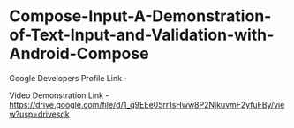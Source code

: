 # Compose-Input-A-Demonstration-of-Text-Input-and-Validation-with-Android-Compose

Google Developers Profile Link - 

Video Demonstration Link - https://drive.google.com/file/d/1_q9EEe05rr1sHww8P2NjkuvmF2yfuFBy/view?usp=drivesdk
